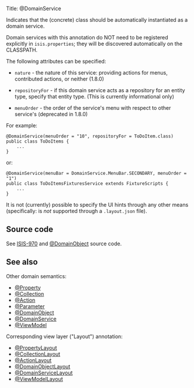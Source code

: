Title: @DomainService

[//]: # (content copied to _user-guide_xxx)

Indicates that the (concrete) class should be automatically instantiated as a domain service.

Domain services with this annotation do NOT need to be registered explicitly in `isis.properties`; they will be
discovered automatically on the CLASSPATH.

The following attributes can be specified:

* `nature` - the nature of this service: providing actions for menus, contributed actions, or neither (1.8.0)

* `repositoryFor` - if this domain service acts as a repository for an entity type, specify that entity type.  (This is currently informational only)

* `menuOrder` - the order of the service's menu with respect to other service's (deprecated in 1.8.0)


For example:

    @DomainService(menuOrder = "10", repositoryFor = ToDoItem.class)
    public class ToDoItems {
        ...
    }

or:

    @DomainService(menuBar = DomainService.MenuBar.SECONDARY, menuOrder = "1")
    public class ToDoItemsFixturesService extends FixtureScripts {
        ...
    }

It is not (currently) possible to specify the UI hints through any other means (specifically: is *not* supported through a `.layout.json` file).



## Source code

See <a href="https://issues.apache.org/jira/browse/ISIS-970">ISIS-970</a> and <a href="https://github.com/apache/isis/blob/master/core/applib/src/main/java/org/apache/isis/applib/annotation/DomainObject.java">@DomainObject</a> source code.

## See also

Other domain semantics:

* [@Property](./Property.html)
* [@Collection](./Collection.html)
* [@Action](./Action.html)
* [@Parameter](./Parameter.html)
* [@DomainObject](./DomainObject.html)
* [@DomainService](./DomainService.html)
* [@ViewModel](./ViewModel.html)

Corresponding view layer ("Layout") annotation:

* [@PropertyLayout](./PropertyLayout.html)
* [@CollectionLayout](./CollectionLayout.html)
* [@ActionLayout](./ActionLayout.html)
* [@DomainObjectLayout](./DomainObjectLayout.html)
* [@DomainServiceLayout](./DomainServiceLayout.html)
* [@ViewModelLayout](./ViewModelLayout.html)
